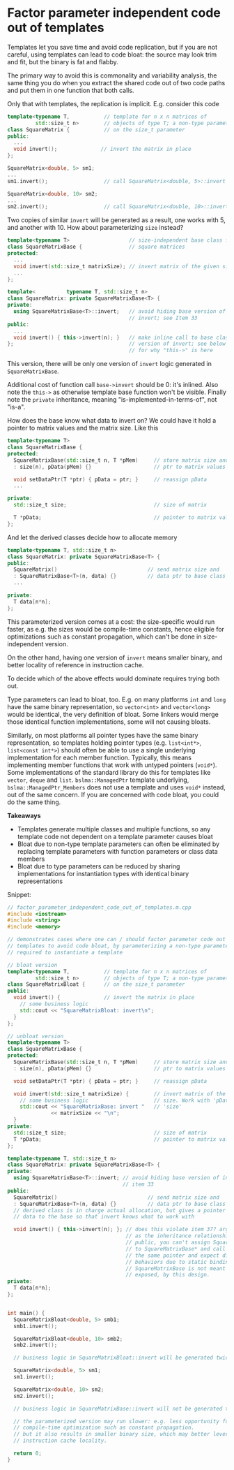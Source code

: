 # Factor parameter independent code out of templates

Templates let you save time and avoid code replication, but if you are not careful, using templates can lead to code bloat: the source may look trim and fit, but the binary is fat and flabby.

The primary way to avoid this is commonality and variability analysis, the same thing you do when you extract the shared code out of two code paths and put them in one function that both calls.

Only that with templates, the replication is implicit.
E.g. consider this code
```cpp
template<typename T,           // template for n x n matrices of
         std::size_t n>        // objects of type T; a non-type parameter
class SquareMatrix {           // on the size_t parameter
public:
  ...
  void invert();              // invert the matrix in place
};

SquareMatrix<double, 5> sm1;
...
sm1.invert();                  // call SquareMatrix<double, 5>::invert

SquareMatrix<double, 10> sm2;
...
sm2.invert();                  // call SquareMatrix<double, 10>::invert
```
Two copies of similar `invert` will be generated as a result, one works with 5, and another with 10.
How about parameterizing `size` instead?
```cpp
template<typename T>                   // size-independent base class for
class SquareMatrixBase {               // square matrices
protected:
  ...
  void invert(std::size_t matrixSize); // invert matrix of the given size
  ...
};

template<          typename T, std::size_t n>
class SquareMatrix: private SquareMatrixBase<T> {
private:
  using SquareMatrixBase<T>::invert;   // avoid hiding base version of
                                       // invert; see Item 33
public:
  ...
  void invert() { this->invert(n); }   // make inline call to base class
};                                     // version of invert; see below
                                       // for why "this->" is here
```
This version, there will be only one version of `invert` logic generated in `SquareMatrixBase`.

Additional cost of function call `base->invert` should be 0: it's inlined.
Also note the `this->` as otherwise template base function won't be visible.
Finally note the `private` inheritance, meaning "is-implemented-in-terms-of", not "is-a".

How does the base know what data to invert on? We could have it hold a pointer to matrix values and the matrix size.
Like this
```cpp
template<typename T>
class SquareMatrixBase {
protected:
  SquareMatrixBase(std::size_t n, T *pMem)     // store matrix size and a
  : size(n), pData(pMem) {}                    // ptr to matrix values

  void setDataPtr(T *ptr) { pData = ptr; }     // reassign pData
  ...

private:
  std::size_t size;                            // size of matrix

  T *pData;                                    // pointer to matrix values
};

```
And let the derived classes decide how to allocate memory
```cpp
template<typename T, std::size_t n>
class SquareMatrix: private SquareMatrixBase<T> {
public:
  SquareMatrix()                             // send matrix size and
  : SquareMatrixBase<T>(n, data) {}          // data ptr to base class
  ...

private:
  T data[n*n];
};
```
This parameterized version comes at a cost: the size-specific would run faster, as e.g. the sizes would be compile-time constants, hence eligible for optimizations such as constant propagation, which can't be done in size-independent version.

On the other hand, having one version of `invert` means smaller binary, and better locality of reference in instruction cache.

To decide which of the above effects would dominate requires trying both out.

Type parameters can lead to bloat, too.
E.g. on many platforms `int` and `long` have the same binary representation, so `vector<int>` and `vector<long>` would be identical, the very definition of bloat.
Some linkers would merge those identical function implementations, some will not causing bloats.

Similarly, on most platforms all pointer types have the same binary representation, so templates holding pointer types (e.g. `list<int*>`, `list<const int*>`) should often be able to use a single underlying implementation for each member function.
Typically, this means implementing member functions that work with untyped pointers (`void*`).
Some implementations of the standard library do this for templates like `vector`, `deque` and `list`.
`bslma::ManagedPtr` template underlying, `bslma::ManagedPtr_Members` does not use a template and uses `void*` instead, out of the same concern.
If you are concerned with code bloat, you could do the same thing.

**Takeaways**
* Templates generate multiple classes and multiple functions, so any template code not dependent on a template parameter causes bloat
* Bloat due to non-type template parameters can often be eliminated by replacing template parameters with function parameters or class data members
* Bloat due to type parameters can be reduced by sharing implementations for instantiation types with identical binary representations


Snippet:
```cpp
// factor_parameter_independent_code_out_of_templates.m.cpp
#include <iostream>
#include <string>
#include <memory>

// demonstrates cases where one can / should factor parameter code out of
// templates to avoid code bloat, by parameterizing a non-type parameter
// required to instantiate a template

// bloat version
template<typename T,           // template for n x n matrices of
         std::size_t n>        // objects of type T; a non-type parameter
class SquareMatrixBloat {      // on the size_t parameter
public:
  void invert() {              // invert the matrix in place
    // some business logic
    std::cout << "SquareMatrixBloat: invert\n";
  }
};

// unbloat version
template<typename T>
class SquareMatrixBase {
protected:
  SquareMatrixBase(std::size_t n, T *pMem)     // store matrix size and a
  : size(n), pData(pMem) {}                    // ptr to matrix values

  void setDataPtr(T *ptr) { pData = ptr; }     // reassign pData

  void invert(std::size_t matrixSize) {        // invert matrix of the given
    // some business logic                     // size. Work with 'pData' and
    std::cout << "SquareMatrixBase: invert "   // 'size'
              << matrixSize << "\n";
  }
private:
  std::size_t size;                            // size of matrix
  T *pData;                                    // pointer to matrix values
};

template<typename T, std::size_t n>
class SquareMatrix: private SquareMatrixBase<T> {
private:
  using SquareMatrixBase<T>::invert; // avoid hiding base version of invert,
                                     // item 33
public:
  SquareMatrix()                             // send matrix size and
  : SquareMatrixBase<T>(n, data) {}          // data ptr to base class
  // derived class is in charge actual allocation, but gives a pointer of its
  // data to the base so that invert knows what to work with

  void invert() { this->invert(n); }; // does this violate item 37? arguably not
                                      // as the inheritance relationship is not
                                      // public, you can't assign SquareMatrix*
                                      // to SquareMatrixBase* and call invert on
                                      // the same pointer and expect different
                                      // behaviors due to static binding.
                                      // SquareMatrixBase is not meant to be
                                      // exposed, by this design.
private:
  T data[n*n];
};


int main() {
  SquareMatrixBloat<double, 5> smb1;
  smb1.invert();

  SquareMatrixBloat<double, 10> smb2;
  smb2.invert();

  // business logic in SquareMatrixBloat::invert will be generated twice

  SquareMatrix<double, 5> sm1;
  sm1.invert();

  SquareMatrix<double, 10> sm2;
  sm2.invert();

  // business logic in SquareMatrixBase::invert will not be generated twice

  // the parameterized version may run slower: e.g. less opportunity for
  // compile-time optimization such as constant propagation.
  // but it also results in smaller binary size, which may better leverage
  // instruction cache locality.

  return 0;
}

```
